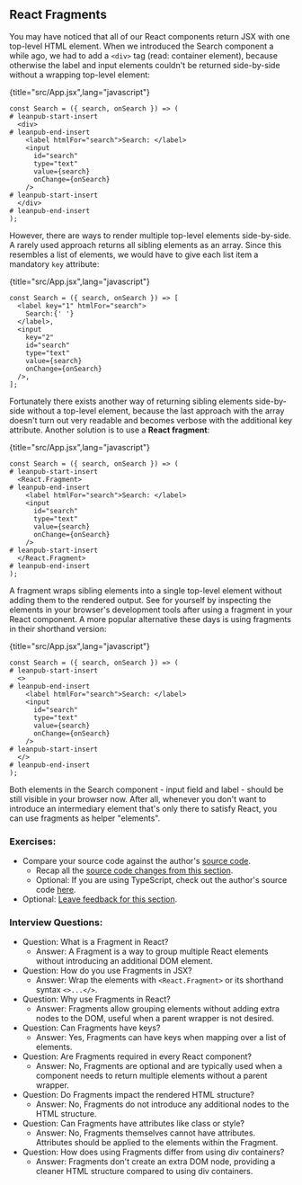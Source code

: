 ## React Fragments

You may have noticed that all of our React components return JSX with one top-level HTML element. When we introduced the Search component a while ago, we had to add a `<div>` tag (read: container element), because otherwise the label and input elements couldn't be returned side-by-side without a wrapping top-level element:

{title="src/App.jsx",lang="javascript"}
~~~~~~~
const Search = ({ search, onSearch }) => (
# leanpub-start-insert
  <div>
# leanpub-end-insert
    <label htmlFor="search">Search: </label>
    <input
      id="search"
      type="text"
      value={search}
      onChange={onSearch}
    />
# leanpub-start-insert
  </div>
# leanpub-end-insert
);
~~~~~~~

However, there are ways to render multiple top-level elements side-by-side. A rarely used approach returns all sibling elements as an array. Since this resembles a list of elements, we would have to give each list item a mandatory `key` attribute:

{title="src/App.jsx",lang="javascript"}
~~~~~~~
const Search = ({ search, onSearch }) => [
  <label key="1" htmlFor="search">
    Search:{' '}
  </label>,
  <input
    key="2"
    id="search"
    type="text"
    value={search}
    onChange={onSearch}
  />,
];
~~~~~~~

Fortunately there exists another way of returning sibling elements side-by-side without a top-level element, because the last approach with the array doesn't turn out very readable and becomes verbose with the additional key attribute. Another solution is to use a **React fragment**:

{title="src/App.jsx",lang="javascript"}
~~~~~~~
const Search = ({ search, onSearch }) => (
# leanpub-start-insert
  <React.Fragment>
# leanpub-end-insert
    <label htmlFor="search">Search: </label>
    <input
      id="search"
      type="text"
      value={search}
      onChange={onSearch}
    />
# leanpub-start-insert
  </React.Fragment>
# leanpub-end-insert
);
~~~~~~~

A fragment wraps sibling elements into a single top-level element without adding them to the rendered output. See for yourself by inspecting the elements in your browser's development tools after using a fragment in your React component. A more popular alternative these days is using fragments in their shorthand version:

{title="src/App.jsx",lang="javascript"}
~~~~~~~
const Search = ({ search, onSearch }) => (
# leanpub-start-insert
  <>
# leanpub-end-insert
    <label htmlFor="search">Search: </label>
    <input
      id="search"
      type="text"
      value={search}
      onChange={onSearch}
    />
# leanpub-start-insert
  </>
# leanpub-end-insert
);
~~~~~~~

Both elements in the Search component - input field and label - should be still visible in your browser now. After all, whenever you don't want to introduce an intermediary element that's only there to satisfy React, you can use fragments as helper "elements".

### Exercises:

* Compare your source code against the author's [source code](https://bit.ly/3u4IimX).
  * Recap all the [source code changes from this section](https://bit.ly/3S0MLPH).
  * Optional: If you are using TypeScript, check out the author's source code [here](https://bit.ly/3HLzrtH).
* Optional: [Leave feedback for this section](https://forms.gle/kNpEySPZzckNe6f96).

### Interview Questions:

* Question: What is a Fragment in React?
  * Answer: A Fragment is a way to group multiple React elements without introducing an additional DOM element.
* Question: How do you use Fragments in JSX?
  * Answer: Wrap the elements with `<React.Fragment>` or its shorthand syntax `<>...</>`.
* Question: Why use Fragments in React?
  * Answer: Fragments allow grouping elements without adding extra nodes to the DOM, useful when a parent wrapper is not desired.
* Question: Can Fragments have keys?
  * Answer: Yes, Fragments can have keys when mapping over a list of elements.
* Question: Are Fragments required in every React component?
  * Answer: No, Fragments are optional and are typically used when a component needs to return multiple elements without a parent wrapper.
* Question: Do Fragments impact the rendered HTML structure?
  * Answer: No, Fragments do not introduce any additional nodes to the HTML structure.
* Question: Can Fragments have attributes like class or style?
  * Answer: No, Fragments themselves cannot have attributes. Attributes should be applied to the elements within the Fragment.
* Question: How does using Fragments differ from using div containers?
  * Answer: Fragments don't create an extra DOM node, providing a cleaner HTML structure compared to using div containers.
